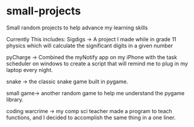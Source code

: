 # small-projects
Small random projects to help advance my learning skills

Currently This includes:
Sigdigs -> A project I made while in grade 11 physics which will calculate the significant digits in a given number

pyCharge -> Combined the myNotify app on my iPhone with the task scheduler on windows to create a script that will remind me to plug in my laptop every night.

snake -> the classic snake game built in pygame. 

small game-> another random game to help me understand the pygame library.

coding warcrime -> my comp sci teacher made a program to teach functions, and I decided to accomplish the same thing in a one liner.
